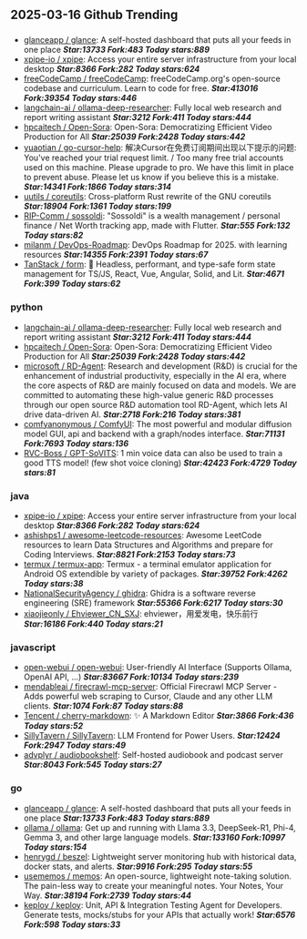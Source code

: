 ## 2025-03-16 Github Trending

### 
* [glanceapp / glance](https://github.com/glanceapp/glance): A self-hosted dashboard that puts all your feeds in one place ***Star:13733 Fork:483 Today stars:889***
* [xpipe-io / xpipe](https://github.com/xpipe-io/xpipe): Access your entire server infrastructure from your local desktop ***Star:8366 Fork:282 Today stars:624***
* [freeCodeCamp / freeCodeCamp](https://github.com/freeCodeCamp/freeCodeCamp): freeCodeCamp.org's open-source codebase and curriculum. Learn to code for free. ***Star:413016 Fork:39354 Today stars:446***
* [langchain-ai / ollama-deep-researcher](https://github.com/langchain-ai/ollama-deep-researcher): Fully local web research and report writing assistant ***Star:3212 Fork:411 Today stars:444***
* [hpcaitech / Open-Sora](https://github.com/hpcaitech/Open-Sora): Open-Sora: Democratizing Efficient Video Production for All ***Star:25039 Fork:2428 Today stars:442***
* [yuaotian / go-cursor-help](https://github.com/yuaotian/go-cursor-help): 解决Cursor在免费订阅期间出现以下提示的问题: You've reached your trial request limit. / Too many free trial accounts used on this machine. Please upgrade to pro. We have this limit in place to prevent abuse. Please let us know if you believe this is a mistake. ***Star:14341 Fork:1866 Today stars:314***
* [uutils / coreutils](https://github.com/uutils/coreutils): Cross-platform Rust rewrite of the GNU coreutils ***Star:18904 Fork:1361 Today stars:199***
* [RIP-Comm / sossoldi](https://github.com/RIP-Comm/sossoldi): "Sossoldi" is a wealth management / personal finance / Net Worth tracking app, made with Flutter. ***Star:555 Fork:132 Today stars:82***
* [milanm / DevOps-Roadmap](https://github.com/milanm/DevOps-Roadmap): DevOps Roadmap for 2025. with learning resources ***Star:14355 Fork:2391 Today stars:67***
* [TanStack / form](https://github.com/TanStack/form): 🤖 Headless, performant, and type-safe form state management for TS/JS, React, Vue, Angular, Solid, and Lit. ***Star:4671 Fork:399 Today stars:62***

### python
* [langchain-ai / ollama-deep-researcher](https://github.com/langchain-ai/ollama-deep-researcher): Fully local web research and report writing assistant ***Star:3212 Fork:411 Today stars:444***
* [hpcaitech / Open-Sora](https://github.com/hpcaitech/Open-Sora): Open-Sora: Democratizing Efficient Video Production for All ***Star:25039 Fork:2428 Today stars:442***
* [microsoft / RD-Agent](https://github.com/microsoft/RD-Agent): Research and development (R&D) is crucial for the enhancement of industrial productivity, especially in the AI era, where the core aspects of R&D are mainly focused on data and models. We are committed to automating these high-value generic R&D processes through our open source R&D automation tool RD-Agent, which lets AI drive data-driven AI. ***Star:2718 Fork:216 Today stars:381***
* [comfyanonymous / ComfyUI](https://github.com/comfyanonymous/ComfyUI): The most powerful and modular diffusion model GUI, api and backend with a graph/nodes interface. ***Star:71131 Fork:7693 Today stars:136***
* [RVC-Boss / GPT-SoVITS](https://github.com/RVC-Boss/GPT-SoVITS): 1 min voice data can also be used to train a good TTS model! (few shot voice cloning) ***Star:42423 Fork:4729 Today stars:81***

### java
* [xpipe-io / xpipe](https://github.com/xpipe-io/xpipe): Access your entire server infrastructure from your local desktop ***Star:8366 Fork:282 Today stars:624***
* [ashishps1 / awesome-leetcode-resources](https://github.com/ashishps1/awesome-leetcode-resources): Awesome LeetCode resources to learn Data Structures and Algorithms and prepare for Coding Interviews. ***Star:8821 Fork:2153 Today stars:73***
* [termux / termux-app](https://github.com/termux/termux-app): Termux - a terminal emulator application for Android OS extendible by variety of packages. ***Star:39752 Fork:4262 Today stars:38***
* [NationalSecurityAgency / ghidra](https://github.com/NationalSecurityAgency/ghidra): Ghidra is a software reverse engineering (SRE) framework ***Star:55366 Fork:6217 Today stars:30***
* [xiaojieonly / Ehviewer_CN_SXJ](https://github.com/xiaojieonly/Ehviewer_CN_SXJ): ehviewer，用爱发电，快乐前行 ***Star:16186 Fork:440 Today stars:21***

### javascript
* [open-webui / open-webui](https://github.com/open-webui/open-webui): User-friendly AI Interface (Supports Ollama, OpenAI API, ...) ***Star:83667 Fork:10134 Today stars:239***
* [mendableai / firecrawl-mcp-server](https://github.com/mendableai/firecrawl-mcp-server): Official Firecrawl MCP Server - Adds powerful web scraping to Cursor, Claude and any other LLM clients. ***Star:1074 Fork:87 Today stars:88***
* [Tencent / cherry-markdown](https://github.com/Tencent/cherry-markdown): ✨ A Markdown Editor ***Star:3866 Fork:436 Today stars:52***
* [SillyTavern / SillyTavern](https://github.com/SillyTavern/SillyTavern): LLM Frontend for Power Users. ***Star:12424 Fork:2947 Today stars:49***
* [advplyr / audiobookshelf](https://github.com/advplyr/audiobookshelf): Self-hosted audiobook and podcast server ***Star:8043 Fork:545 Today stars:27***

### go
* [glanceapp / glance](https://github.com/glanceapp/glance): A self-hosted dashboard that puts all your feeds in one place ***Star:13733 Fork:483 Today stars:889***
* [ollama / ollama](https://github.com/ollama/ollama): Get up and running with Llama 3.3, DeepSeek-R1, Phi-4, Gemma 3, and other large language models. ***Star:133160 Fork:10997 Today stars:154***
* [henrygd / beszel](https://github.com/henrygd/beszel): Lightweight server monitoring hub with historical data, docker stats, and alerts. ***Star:9916 Fork:295 Today stars:55***
* [usememos / memos](https://github.com/usememos/memos): An open-source, lightweight note-taking solution. The pain-less way to create your meaningful notes. Your Notes, Your Way. ***Star:38194 Fork:2739 Today stars:44***
* [keploy / keploy](https://github.com/keploy/keploy): Unit, API & Integration Testing Agent for Developers. Generate tests, mocks/stubs for your APIs that actually work! ***Star:6576 Fork:598 Today stars:33***
